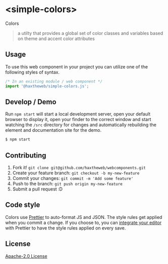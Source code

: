 # &lt;simple-colors&gt;

Colors
> a utilty that provides a global set of color classes and variables based on theme and accent color attributes

## Usage
To use this web component in your project you can utilize one of the following styles of syntax.

```js
/* In an existing module / web component */
import '@haxtheweb/simple-colors.js';


```

## Develop / Demo
Run `npm start` will start a local development server, open your default browser to display it, open your finder to the correct window and start watching the `/src` directory for changes and automatically rebuilding the element and documentation site for the demo.
```bash
$ npm start
```


## Contributing

1. Fork it! `git clone git@github.com/haxtheweb/webcomponents.git`
2. Create your feature branch: `git checkout -b my-new-feature`
3. Commit your changes: `git commit -m 'Add some feature'`
4. Push to the branch: `git push origin my-new-feature`
5. Submit a pull request :D

## Code style

Colors  use [Prettier][prettier] to auto-format JS and JSON.  The style rules get applied when you commit a change.  If you choose to, you can [integrate your editor][prettier-ed] with Prettier to have the style rules applied on every save.

[prettier]: https://github.com/prettier/prettier/
[prettier-ed]: https://github.com/prettier/prettier/#editor-integration
[polyserve]: https://github.com/Polymer/polyserve
[web-component-tester]: https://github.com/Polymer/web-component-tester

## License
[Apache-2.0 License](http://opensource.org/licenses/Apache-2.0)